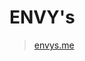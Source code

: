 # ENVY's

> [envys.me](https://www.envys.me/)

<!--
```bash
bundle exec jekyll serve --livereload
```

```md
img, general, tip, info, warning, danger
{: .prompt-general }
```

```md
아래 내용을 읽고, **한국인이 보기에 어색한 문장이나, 잘못된 설명, 용어가 있으면 고쳐줘**. 그리고 마크 다운 문법은 다 없애고 **텍스트**로만 알려줘. 만약 코드 내 주석이 있다면, **번역**도 해줘. **괜히 존댓말로 바꾸지 말고 문서 형식으로 작성해줘.**

---

```
-->
